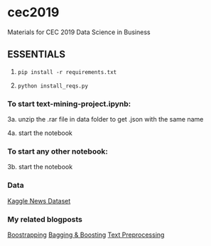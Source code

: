 # cec2019

Materials for CEC 2019 Data Science in Business

## ESSENTIALS

1. `pip install -r requirements.txt`

2. `python install_reqs.py`

### To start text-mining-project.ipynb:

3a. unzip the .rar file in data folder to get .json with the same name

4a. start the notebook

### To start any other notebook:

3b. start the notebook

### Data

<a href=https://www.kaggle.com/rmisra/news-category-dataset/kernels>Kaggle News Dataset</a>

### My related blogposts

<a href=https://medium.com/starschema-blog/combine-your-machine-learning-models-for-better-out-of-sample-accuracy-14f0f60ffe13>Boostrapping</a>
<a href=https://medium.com/starschema-blog/digging-deeper-into-ensemble-learning-7d218be8cf00>Bagging & Boosting</a>
<a href=https://medium.com/starschema-blog/a-comprehensive-guide-to-text-preprocessing-with-python-a47670c5c344>Text Preprocessing</a>

